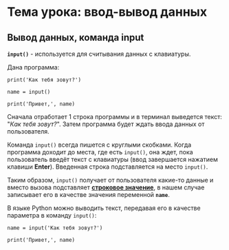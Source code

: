# Тема урока: ввод-вывод данных

## Вывод данных, команда input

**`input()`** - используется для считывания данных с клавиатуры.

Дана программа:

    print('Как тебя зовут?')

    name = input()

    print('Привет,', name)

Сначала отработает 1 строка программы и в терминал выведется текст: "*Как тебя зовут?*". Затем программа будет ждать ввода данных от пользователя.

Команда `input()` всегда пишется с круглыми скобками. Когда программа доходит до места, где есть `input()`, она ждет, пока пользователь введёт текст с клавиатуры (ввод завершается нажатием клавиши **Enter**). Введенная строка подставляется на место `input()`.

Таким образом, `input()` получает от пользователя какие-то данные и вместо вызова подставляет <u>**строковое значение**</u>, в нашем случае записывает его в качестве значения переменной **`name`**.

В языке Python можно выводить текст, передавая его в качестве параметра в команду `input()`:

    name = input('Как тебя зовут?')

    print('Привет,', name)